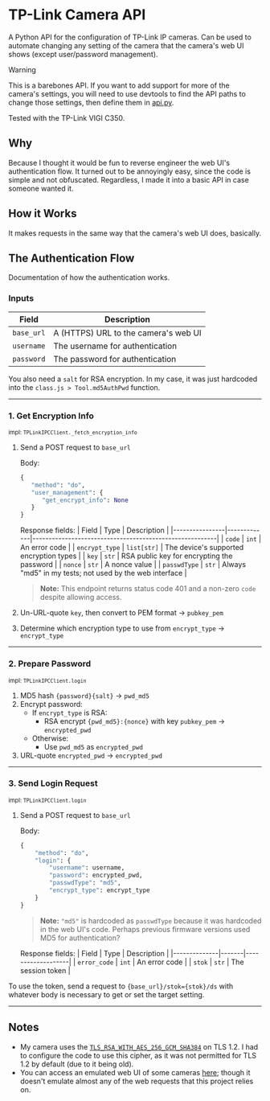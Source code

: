 # TP-Link Camera API
A Python API for the configuration of TP-Link IP cameras.
Can be used to automate changing any setting of the camera that the camera's web UI shows (except user/password management).

> [!WARNING]
> This is a barebones API. If you want to add support for more of the camera's settings, you will need to use devtools to find the API paths to change those settings, then define them in [api.py](src/tplinkipc/api.py).

Tested with the TP-Link VIGI C350.

## Why
Because I thought it would be fun to reverse engineer the web UI's authentication flow. It turned out to be annoyingly easy, since the code is simple and not obfuscated. Regardless, I made it into a basic API in case someone wanted it.

## How it Works
It makes requests in the same way that the camera's web UI does, basically.

## The Authentication Flow
Documentation of how the authentication works.

### Inputs
| Field      | Description                          |
|------------|--------------------------------------|
| `base_url` | A (HTTPS) URL to the camera's web UI |
| `username` | The username for authentication      |
| `password` | The password for authentication      |

You also need a `salt` for RSA encryption. In my case, it was just hardcoded into the `class.js > Tool.md5AuthPwd` function.

---

### 1. Get Encryption Info
<sup>impl: `TPLinkIPCClient._fetch_encryption_info`</sup>

1. Send a POST request to `base_url`

   Body:
   ```python
   {
      "method": "do",
      "user_management": {
         "get_encrypt_info": None
      }
   }
   ```
   
   Response fields:
   | Field          | Type        | Description                                             |
   |----------------|-------------|---------------------------------------------------------|
   | `code`         | `int`       | An error code                                           |
   | `encrypt_type` | `list[str]` | The device's supported encryption types                 |
   | `key`          | `str`       | RSA public key for encrypting the password              |
   | `nonce`        | `str`       | A nonce value                                           |
   | `passwdType`   | `str`       | Always "md5" in my tests; not used by the web interface |

   > **Note:** This endpoint returns status code 401 and a non-zero `code` despite allowing access.

3. Un-URL-quote `key`, then convert to PEM format &#8594; `pubkey_pem`
4. Determine which encryption type to use from `encrypt_type` &#8594; `encrypt_type`

---

### 2. Prepare Password
<sup>impl: `TPLinkIPCClient.login`</sup>

1. MD5 hash `{password}{salt}` &#8594; `pwd_md5`
2. Encrypt password:
   - If `encrypt_type` is RSA:
      - RSA encrypt `{pwd_md5}:{nonce}` with key `pubkey_pem` &#8594; `encrypted_pwd`
   - Otherwise:
      - Use `pwd_md5` as `encrypted_pwd`
3. URL-quote `encrypted_pwd` &#8594; `encrypted_pwd`

---

### 3. Send Login Request
<sup>impl: `TPLinkIPCClient.login`</sup>

1. Send a POST request to `base_url`
   
   Body:
   ```python
   {
       "method": "do",
       "login": {
           "username": username,
           "password": encrypted_pwd,
           "passwdType": "md5",
           "encrypt_type": encrypt_type
       }
   }
   ```
   > **Note:** `"md5"` is hardcoded as `passwdType` because it was hardcoded in the web UI's code. Perhaps previous firmware versions used MD5 for authentication?

   Response fields:
   | Field        | Type  | Description       |
   |--------------|-------|-------------------|
   | `error_code` | `int` | An error code     |
   | `stok`       | `str` | The session token |

To use the token, send a request to `{base_url}/stok={stok}/ds` with whatever body is necessary to get or set the target setting.

---

## Notes
- My camera uses the [`TLS_RSA_WITH_AES_256_GCM_SHA384`](https://ciphersuite.info/cs/TLS_RSA_WITH_AES_256_GCM_SHA384) on TLS 1.2. I had to configure the code to use this cipher, as it was not permitted for TLS 1.2 by default (due to it being old).
- You can access an emulated web UI of some cameras [here](https://emulator.tp-link.com/vigi-ipc); though it doesn't emulate almost any of the web requests that this project relies on.
